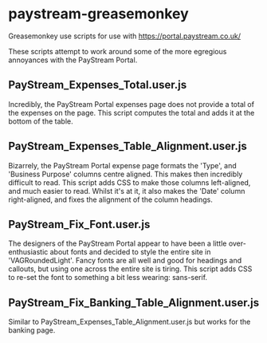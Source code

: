 paystream-greasemonkey
======================

Greasemonkey use scripts for use with https://portal.paystream.co.uk/

These scripts attempt to work around some of the more egregious annoyances
with the PayStream Portal.

## PayStream_Expenses_Total.user.js

Incredibly, the PayStream Portal expenses page does not provide a total of
the expenses on the page.  This script computes the total and adds it at the
bottom of the table.

## PayStream_Expenses_Table_Alignment.user.js

Bizarrely, the PayStream Portal expense page formats the 'Type', and
'Business Purpose' columns centre aligned.  This makes then incredibly
difficult to read.  This script adds CSS to make those columns left-aligned,
and much easier to read.  Whilst it's at it, it also makes the 'Date' column
right-aligned, and fixes the alignment of the column headings.

## PayStream_Fix_Font.user.js

The designers of the PayStream Portal appear to have been a little
over-enthusiastic about fonts and decided to style the entire site in
'VAGRoundedLight'.  Fancy fonts are all well and good for headings and
callouts, but using one across the entire site is tiring.  This script adds
CSS to re-set the font to something a bit less wearing: sans-serif.

## PayStream_Fix_Banking_Table_Alignment.user.js

Similar to PayStream_Expenses_Table_Alignment.user.js but works for the
banking page.
